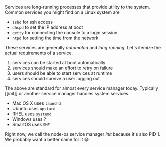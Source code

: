 Services are long-running processes that provide utility to the system.
Common services you might find on a Linux system are

- `sshd` for ssh access
- `dhcpd` to set the IP address at boot
- `getty` for connecting the console to a login session
- `ntpd` for setting the time from the network

These services are generally *automated* and *long running*.
Let's itemize the actual requirements of a service.

1. services can be started at boot automatically
2. services should make an effort to retry on failure
3. users should be able to start services at runtime
4. services should survive a user logging out

The above are standard for almost every service manager today.
Typically [[init]] or another service manager handles system services.

- Mac OS X uses `launchd`
- Ubuntu uses `upstard`
- RHEL uses `systemd`
- Windows uses ?
- SmartOS uses `SMF`

Right now, we call the node-os service manager *init* because it's also PID 1.
We probably want a better name for it :grin:
